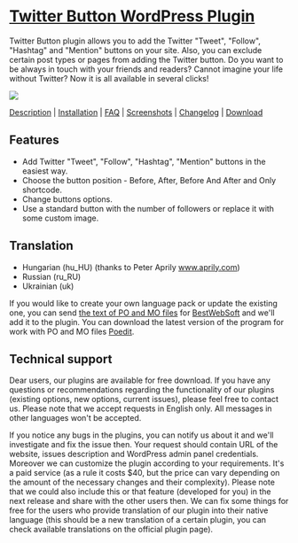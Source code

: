 <a href="http://bestwebsoft.com/products/twitter/" target=_blank>Twitter Button WordPress Plugin</a>
========================

Twitter Button plugin allows you to add the Twitter "Tweet", "Follow", "Hashtag" and "Mention" buttons on your site. Also, you can exclude certain post types or pages from adding the Twitter button. Do you want to be always in touch with your friends and readers? Cannot imagine your life without Twitter? Now it is all available in several clicks!

<img src="http://bestwebsoft.com/wp-content/uploads/2014/09/twitter-button-banner-website.jpg" />

<a href="http://bestwebsoft.com/products/twitter/description/" target=_blank>Description</a> | 
<a href="http://bestwebsoft.com/products/twitter/installation/" target=_blank>Installation</a> | 
<a href="http://bestwebsoft.com/products/twitter/faq/" target=_blank>FAQ</a> | 
<a href="http://bestwebsoft.com/products/twitter/screenshots/" target=_blank>Screenshots</a> | 
<a href="http://bestwebsoft.com/products/twitter/changelog/" target=_blank>Changelog</a> | 
<a href="http://bestwebsoft.com/products/twitter/download/" target=_blank>Download</a>


Features
-----------------------------
* Add Twitter "Tweet", "Follow", "Hashtag", "Mention" buttons in the easiest way.
* Choose the button position - Before, After, Before And After and Only shortcode.
* Change buttons options.
* Use a standard button with the number of followers or replace it with some custom image.


Translation
-----------------------------
* Hungarian (hu_HU) (thanks to Peter Aprily www.aprily.com)
* Russian (ru_RU)
* Ukrainian (uk)

If you would like to create your own language pack or update the existing one, you can send <a href="http://codex.wordpress.org/Translating_WordPress" target="_blank">the text of PO and MO files</a> for <a href="http://support.bestwebsoft.com" target="_blank">BestWebSoft</a> and we'll add it to the plugin. You can download the latest version of the program for work with PO and MO files <a href="http://www.poedit.net/download.php" target="_blank">Poedit</a>.


Technical support
-----------------------------
Dear users, our plugins are available for free download. If you have any questions or recommendations regarding the functionality of our plugins (existing options, new options, current issues), please feel free to contact us. Please note that we accept requests in English only. All messages in other languages won't be accepted.

If you notice any bugs in the plugins, you can notify us about it and we'll investigate and fix the issue then. Your request should contain URL of the website, issues description and WordPress admin panel credentials.
Moreover we can customize the plugin according to your requirements. It's a paid service (as a rule it costs $40, but the price can vary depending on the amount of the necessary changes and their complexity). Please note that we could also include this or that feature (developed for you) in the next release and share with the other users then.
We can fix some things for free for the users who provide translation of our plugin into their native language (this should be a new translation of a certain plugin, you can check available translations on the official plugin page).